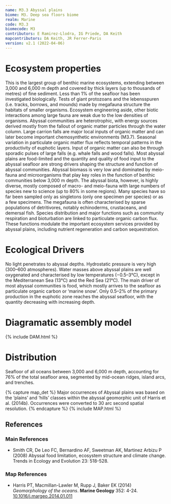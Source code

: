 ```yaml
---
name: M3.3 Abyssal plains
biome: M3. Deep sea floors biome
realm: Marine
code: M3.3
biomecode: M3
contributors: E Ramirez-Llodra, IG Priede, DA Keith
mapcontributors: DA Keith, JR Ferrer-Paris
version: v2.1 (2022-04-06)
---
```

# Ecosystem properties

This is the largest group of benthic marine ecosystems, extending between 3,000 and 6,000 m depth and covered by thick layers (up to thousands of metres) of fine sediment. Less than 1% of the seafloor has been investigated biologically. Tests of giant protozoans and the lebensspuren (i.e. tracks, borrows, and mounds) made by megafauna structure the habitats of smaller organisms. Ecosystem engineering aside, other biotic interactions among large fauna are weak due to the low densities of organisms. Abyssal communities are heterotrophic, with energy sources derived mostly from the fallout of organic matter particles through the water column. Large carrion falls are major local inputs of organic matter and can later become important chemosynthetic environments (M3.7). Seasonal variation in particulate organic matter flux reflects temporal patterns in the productivity of euphotic layers. Input of organic matter can also be through sporadic pulses of large falls (e.g. whale falls and wood falls). Most abyssal plains are food-limited and the quantity and quality of food input to the abyssal seafloor are strong drivers shaping the structure and function of abyssal communities. Abyssal biomass is very low and dominated by meio-fauna and microorganisms that play key roles in the function of benthic communities below 3,000 m depth. The abyssal biota, however, is highly diverse, mostly composed of macro- and meio-fauna with large numbers of species new to science (up to 80% in some regions). Many species have so far been sampled only as singletons (only one specimen per species) or as a few specimens. The megafauna is often characterised by sparse populations of detritivores, notably echinoderms, crustaceans, and demersal fish. Species distribution and major functions such as community respiration and bioturbation are linked to particulate organic carbon flux. These functions modulate the important ecosystem services provided by abyssal plains, including nutrient regeneration and carbon sequestration.

# Ecological Drivers

No light penetrates to abyssal depths. Hydrostatic pressure is very high (300–600 atmospheres). Water masses above abyssal plains are well oxygenated and characterised by low temperatures (−0.5–3°C), except in the Mediterranean Sea (13°C) and the Red Sea (21°C). The main driver of most abyssal communities is food, which mostly arrives to the seafloor as particulate organic carbon or ‘marine snow’. Only 0.5–2% of the primary production in the euphotic zone reaches the abyssal seafloor, with the quantity decreasing with increasing depth.

# Diagramatic assembly model

{% include DAM.html %}

# Distribution

Seafloor of all oceans between 3,000 and 6,000 m depth, accounting for 76% of the total seafloor area, segmented by mid-ocean ridges, island arcs, and trenches.

{% capture map_det %}
Major occurrences of Abyssal plains was based on the ‘plains’ and ‘hills’ classes within the abyssal geomorphic unit of Harris et al. (2014b). Occurrences were converted to 30 arc second spatial resolution.
{% endcapture %}
{% include MAP.html %}

## References
### Main References
* Smith CR, De Leo FC, Bernardino AF, Sweetman AK, Martinez Arbizu P (2008) Abyssal food limitation, ecosystem structure and climate change. Trends in Ecology and Evolution 23: 518-528. 
### Map References
* Harris PT, Macmillan-Lawler M, Rupp J, Baker EK (2014) *Geomorphology of the oceans*. **Marine Geology** 352: 4-24. [10.1016/j.margeo.2014.01.011](https://doi.org/10.1016/j.margeo.2014.01.011)
